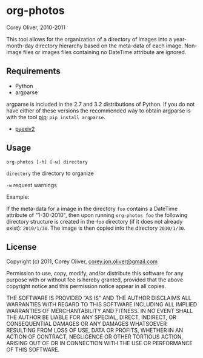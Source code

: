 org-photos
================================================================
Corey Oliver, 2010-2011

This tool allows for the organization of a directory of images into a
year-month-day directory hierarchy based on the meta-data of each
image. Non-image files or images files containing no DateTime
attribute are ignored.

Requirements
------------
  * Python
  * argparse
  
  argparse is included in the 2.7 and 3.2 distributions of Python. If
  you do not have either of these versions the recommended way to
  obtain argparse is with the tool [pip][1]: `pip install argparse`.
  
  * [pyexiv2][2]

Usage
-----

    org-photos [-h] [-w] directory

`directory` the directory to organize

`-w` request warnings

Example:

If the meta-data for a image in the directory `foo` contains a
DateTime attribute of "1-30-2010", then upon running `org-photos foo`
the following directory structure is created in the `foo` directory
(if it does not already exist): `2010/1/30`. The image is then copied
into the directory `2010/1/30`.

License
-------

Copyright (c) 2011, Corey Oliver, corey.jon.oliver@gmail.com

Permission to use, copy, modify, and/or distribute this software for
any purpose with or without fee is hereby granted, provided that the
above copyright notice and this permission notice appear in all
copies.

THE SOFTWARE IS PROVIDED “AS IS” AND THE AUTHOR DISCLAIMS ALL
WARRANTIES WITH REGARD TO THIS SOFTWARE INCLUDING ALL IMPLIED
WARRANTIES OF MERCHANTABILITY AND FITNESS. IN NO EVENT SHALL THE
AUTHOR BE LIABLE FOR ANY SPECIAL, DIRECT, INDIRECT, OR CONSEQUENTIAL
DAMAGES OR ANY DAMAGES WHATSOEVER RESULTING FROM LOSS OF USE, DATA OR
PROFITS, WHETHER IN AN ACTION OF CONTRACT, NEGLIGENCE OR OTHER
TORTIOUS ACTION, ARISING OUT OF OR IN CONNECTION WITH THE USE OR
PERFORMANCE OF THIS SOFTWARE.

[1]: http://pypi.python.org/pypi/pip
[2]: http://tilloy.net/dev/pyexiv2/
